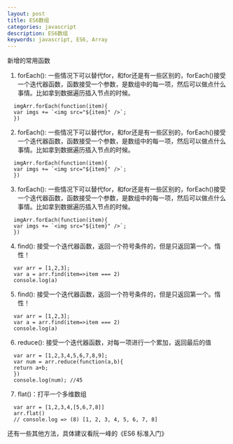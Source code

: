 ```yaml
---
layout: post
title: ES6数组
categories: javascript
description: ES6数组
keywords: javascript, ES6, Array
---
```


新增的常用函数

1. forEach(): 一些情况下可以替代for，和for还是有一些区别的，forEach()接受一个迭代器函数，函数接受一个参数，是数组中的每一项，然后可以做点什么事情。比如拿到数据遍历插入节点的时候。
```
  imgArr.forEach(function(item){
  var imgs += `<img src="${item}" />`;
  })
```

2. forEach(): 一些情况下可以替代for，和for还是有一些区别的，forEach()接受一个迭代器函数，函数接受一个参数，是数组中的每一项，然后可以做点什么事情。比如拿到数据遍历插入节点的时候。
```
  imgArr.forEach(function(item){
  var imgs += `<img src="${item}" />`;
  })
```


3. forEach(): 一些情况下可以替代for，和for还是有一些区别的，forEach()接受一个迭代器函数，函数接受一个参数，是数组中的每一项，然后可以做点什么事情。比如拿到数据遍历插入节点的时候。
```
  imgArr.forEach(function(item){
  var imgs += `<img src="${item}" />`;
  })
```

4. find(): 接受一个迭代器函数，返回一个符号条件的，但是只返回第一个。惰性！
```
  var arr = [1,2,3];
  var a = arr.find(item=>item === 2)
  console.log(a)
```
5. find(): 接受一个迭代器函数，返回一个符号条件的，但是只返回第一个。惰性！
```
  var arr = [1,2,3];
  var a = arr.find(item=>item === 2)
  console.log(a)
```

6. reduce(): 接受一个迭代器函数，对每一项进行一个累加，返回最后的值
```
  var arr = [1,2,3,4,5,6,7,8,9];
  var num = arr.reduce(function(a,b){
  return a+b;
  })
  console.log(num); //45
```

7. flat()：打平一个多维数组
```
  var arr = [1,2,3,4,[5,6,7,8]]
  arr.flat()
  // console.log => (8) [1, 2, 3, 4, 5, 6, 7, 8]
```

还有一些其他方法，具体建议看阮一峰的《ES6 标准入门》

